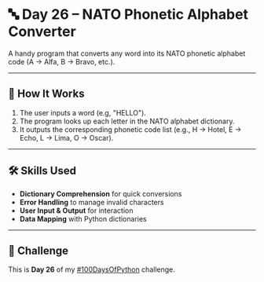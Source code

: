 # 🔤 Day 26 – NATO Phonetic Alphabet Converter

A handy program that converts any word into its NATO phonetic alphabet code (A → Alfa, B → Bravo, etc.).

---

## 🚀 How It Works
1. The user inputs a word (e.g, "HELLO").  
2. The program looks up each letter in the NATO alphabet dictionary.  
3. It outputs the corresponding phonetic code list (e.g., H → Hotel, E → Echo, L → Lima, O → Oscar).  

---

## 🛠 Skills Used
- **Dictionary Comprehension** for quick conversions  
- **Error Handling** to manage invalid characters  
- **User Input & Output** for interaction  
- **Data Mapping** with Python dictionaries  

---

## 📅 Challenge
This is **Day 26** of my [#100DaysOfPython](https://github.com/chiragdhawan07/100-days-of-python) challenge.
